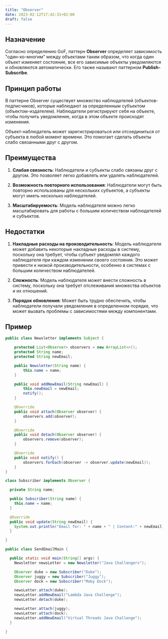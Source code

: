```yaml
---
title: "Observer"
date: 2023-02-12T17:42:31+02:00
draft: false
---
```


## Назначение

Согласно определению GoF, паттерн **Observer** определяет зависимость "один-ко-многим" между объектами таким образом, что когда один объект изменяет состояние, все его зависимые объекты уведомляются и обновляются автоматически. Его также называют паттерном **Publish-Subscribe**.

## Принцип работы

В паттерне Observer существует множество наблюдателей (объектов-подписчиков), которые наблюдают за определенным субъектом (объектом-издателем). Наблюдатели регистрируют себя на объекте, чтобы получить уведомление, когда в этом объекте происходят изменения.

Объект-наблюдатель может зарегистрироваться или отсоединиться от субъекта в любой момент времени. Это помогает сделать объекты слабо связанными друг с другом.

## Преимущества

1. **Слабая связность**: Наблюдатели и субъекты слабо связаны друг с другом. Это позволяет легко добавлять или удалять наблюдателей.

2. **Возможность повторного использования**: Наблюдатели могут быть повторно использованы для нескольких субъектов, а субъекты могут иметь несколько наблюдателей.

3. **Масштабируемость**: Модель наблюдателя можно легко масштабировать для работы с большим количеством наблюдателей и субъектов.

## Недостатки

1. **Накладные расходы на производительность**: Модель наблюдателя может добавить некоторые накладные расходы в систему, поскольку она требует, чтобы субъект уведомлял каждого наблюдателя при каждом изменении своего состояния. Это может привести к низкой производительности, особенно в системах с большим количеством наблюдателей.

2. **Сложность**: Модель наблюдателя может внести сложность в систему, поскольку она требует отслеживания множества объектов и их отношений.

3. **Порядок обновления**: Может быть трудно обеспечить, чтобы наблюдатели получали уведомления в определенном порядке, что может вызвать проблемы с зависимостями между компонентами.

## Пример

```java
public class Newsletter implements Subject {

    protected List<Observer> observers = new ArrayList<>();
    protected String name;
    protected String newEmail;

    public Newsletter(String name) {
        this.name = name;
    }

    public void addNewEmail(String newEmail) {
        this.newEmail = newEmail;
        notify();
    }

    @Override
    public void attach(Observer observer) {
        observers.add(observer);
    }

    @Override
    public void detach(Observer observer) {
        observers.remove(observer);
    }

    @Override
    public void notify() {
        observers.forEach(observer -> observer.update(newEmail));
    }
}

class Subscriber implements Observer {

  private String name;

  public Subscriber(String name) {
    this.name = name;
  }

  @Override
  public void update(String newEmail) {
    System.out.println("Email for: " + name + " | Content:" + newEmail);
  }

}

public class SendEmailMain {

  public static void main(String[] args) {
    Newsletter newsLetter = new Newsletter("Java Challengers");

    Observer duke = new Subscriber("Duke");
    Observer juggy = new Subscriber("Juggy");
    Observer dock = new Subscriber("Moby Dock");

    newsLetter.attach(duke);
    newsLetter.addNewEmail("Lambda Java Challenge");
    newsLetter.detach(duke);

    newsLetter.attach(juggy);
    newsLetter.attach(dock);
    newsLetter.addNewEmail("Virtual Threads Java Challenge");
  }

}
```
